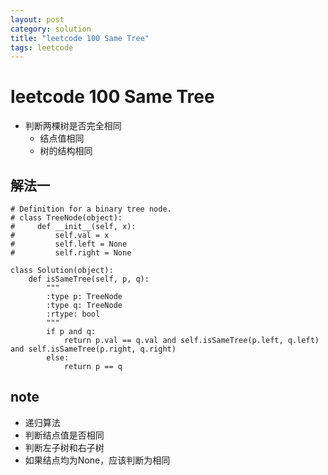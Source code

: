 ```yaml
---
layout: post
category: solution
title: "leetcode 100 Same Tree"
tags: leetcode
---
```


# leetcode 100 Same Tree

* 判断两棵树是否完全相同
    * 结点值相同
    * 树的结构相同

## 解法一
```
# Definition for a binary tree node.
# class TreeNode(object):
#     def __init__(self, x):
#         self.val = x
#         self.left = None
#         self.right = None

class Solution(object):
    def isSameTree(self, p, q):
        """
        :type p: TreeNode
        :type q: TreeNode
        :rtype: bool
        """
        if p and q:
            return p.val == q.val and self.isSameTree(p.left, q.left) and self.isSameTree(p.right, q.right)
        else:
            return p == q
```

## note
* 递归算法
* 判断结点值是否相同
* 判断左子树和右子树
* 如果结点均为None，应该判断为相同
